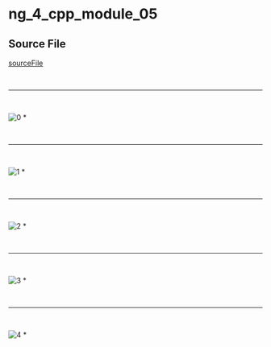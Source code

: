 # ng_4_cpp_module_05
## Source File
[sourceFile](./ng_4_cpp_module_05/src/ng_4_cpp_module_05)

<br/>

- - -

<br/>

![0](./images/ng_4_cpp_module_05-1.png)
* 

<br/>

- - -

<br/>

![1](./images/ng_4_cpp_module_05-2.png)
* 

<br/>

- - -

<br/>

![2](./images/ng_4_cpp_module_05-3.png)
* 

<br/>

- - -

<br/>

![3](./images/ng_4_cpp_module_05-4.png)
* 

<br/>

- - -

<br/>

![4](./images/ng_4_cpp_module_05-5.png)
* 

<br/>

